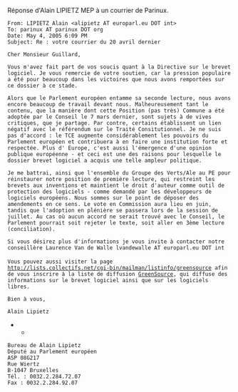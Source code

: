 Réponse d\'Alain LIPIETZ MEP à un courrier de Parinux.

`From: LIPIETZ Alain <alipietz AT europarl.eu DOT int>`\
`To: parinux AT parinux DOT org`\
`Date: May 4, 2005 6:09 PM`\
`Subject: Re : votre courrier du 20 avril dernier`

`Cher Monsieur Guillard,`

`Vous m'avez fait part de vos soucis quant à la Directive sur le brevet`\
`logiciel. Je vous remercie de votre soutien, car la pression populaire`\
`a été pour beaucoup dans les victoires que nous avons remportées sur`\
`ce dossier à ce stade.`

`Alors que le Parlement européen entamme sa seconde lecture, nous avons`\
`encore beaucoup de travail devant nous. Malheureusement tant le`\
`contenu, que la manière dont cette Position (pas très) Commune a été`\
`adoptée par le Conseil le 7 mars dernier, sont sujets à de vives`\
`critiques, que je partage. Par contre, certains établissent un lien`\
`négatif avec le référendum sur le Traité Consitutionnel. Je ne suis`\
`pas d'accord : le TCE augmente considérablement les pouvoirs du`\
`Parlement européen et contribuera à en faire une institution forte et`\
`respectée. Plus d' Europe, c'est aussi l'émergence d'une opinion`\
`publique européenne - et ceci est une des raisons pour lesquelle le`\
`dossier brevet logiciel a acquis une telle ampleur politique.`

`Je me battrai, ainsi que l'ensemble du Groupe des Verts/Ale au PE pour`\
`réinstaurer notre position de première lecture, qui restreint les`\
`brevets aux inventions et maintient le droit d'auteur comme outil de`\
`protection des logiciels - comme demandé par les développeurs de`\
`logiciels européens. Nous sommes sur le point de déposer des`\
`amendements en ce sens. Le vote en Commission aura lieu en juin,`\
`tandis que l'adoption en plénière se passera lors de la session de`\
`juillet. Au cas où aucun accord ne serait trouvé avec le Conseil, le`\
`Parlement pourrait soit rejeter le texte, soit aller en 3ème lecture`\
`(conciliation).`

`Si vous désirez plus d'informations je vous invite à contacter notre`\
`conseillère Laurence Van de Walle lvandewalle AT europarl.eu DOT int`\
\
`Vous pouvez aussi visiter la page`\
[`http://lists.collectifs.net/cgi-bin/mailman/listinfo/greensource`](http://lists.collectifs.net/cgi-bin/mailman/listinfo/greensource)` afin`\
`de vous inscrire à la liste de diffusion `[`GreenSource`](GreenSource "wikilink")`, qui diffuse des`\
`informations sur le brevet logiciel ainsi que sur les logiciels`\
`libres.`

`Bien à vous,`

`Alain Lipietz`

-   -   

`Bureau de Alain Lipietz`\
`Député au Parlement européen`\
`ASP 08G217`\
`Rue Wiertz`\
`B-1047 Bruxelles`\
`Tél. : 0032.2.284.72.07`\
`Fax : 0032.2.284.92.07`
